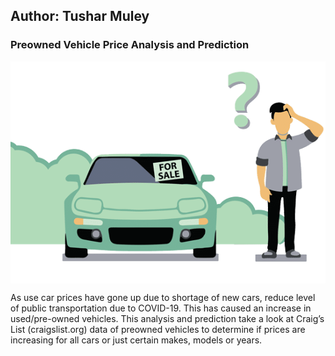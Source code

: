## Author: Tushar Muley

### **Preowned Vehicle Price Analysis and Prediction**
<img align="center" src="carsales.png?raw=true"/>

As use car prices have gone up due to shortage of new cars, reduce level of public transportation due to COVID-19. This has caused an increase in used/pre-owned vehicles. This analysis and prediction take a look at Craig’s List (craigslist.org) data of preowned vehicles to determine if prices are increasing for all cars or just certain makes, models or years. <br>
